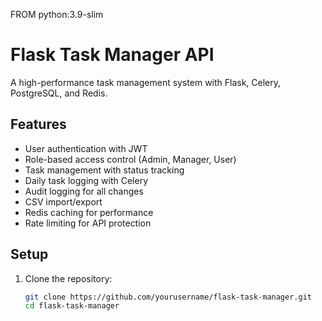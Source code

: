 FROM python:3.9-slim
# Flask Task Manager API

A high-performance task management system with Flask, Celery, PostgreSQL, and Redis.

## Features

- User authentication with JWT
- Role-based access control (Admin, Manager, User)
- Task management with status tracking
- Daily task logging with Celery
- Audit logging for all changes
- CSV import/export
- Redis caching for performance
- Rate limiting for API protection

## Setup

1. Clone the repository:
   ```bash
   git clone https://github.com/yourusername/flask-task-manager.git
   cd flask-task-manager